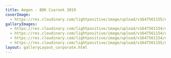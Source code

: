 ```yaml
---
title: Aegon - BOK Csarnok 2019
coverImage:
  - https://res.cloudinary.com/lightpositive/image/upload/v1647561155/uploads/Aegon%20-%20BOK%20Csarnok%202019/Aegon2.jpg
galleryImages: 
  - https://res.cloudinary.com/lightpositive/image/upload/v1647561154/uploads/Aegon%20-%20BOK%20Csarnok%202019/Aegon3.jpg
  - https://res.cloudinary.com/lightpositive/image/upload/v1647561154/uploads/Aegon%20-%20BOK%20Csarnok%202019/Aegon1.jpg
  - https://res.cloudinary.com/lightpositive/image/upload/v1647561154/uploads/Aegon%20-%20BOK%20Csarnok%202019/Aegon.jpg
  - https://res.cloudinary.com/lightpositive/image/upload/v1647561155/uploads/Aegon%20-%20BOK%20Csarnok%202019/Aegon2.jpg
layout: galleryLayout_corporate.html
---
```

